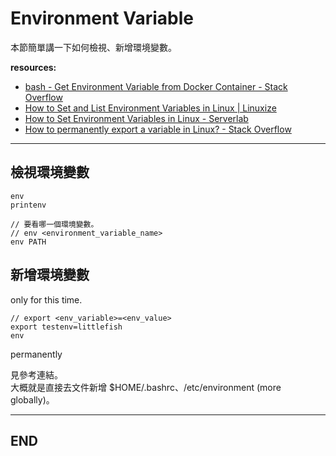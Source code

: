 # Environment Variable

本節簡單講一下如何檢視、新增環境變數。

**resources:**

- [bash - Get Environment Variable from Docker Container - Stack Overflow](https://stackoverflow.com/questions/34051747/get-environment-variable-from-docker-container/34052766)
- [How to Set and List Environment Variables in Linux | Linuxize](https://linuxize.com/post/how-to-set-and-list-environment-variables-in-linux/)
- [How to Set Environment Variables in Linux - Serverlab](https://www.serverlab.ca/tutorials/linux/administration-linux/how-to-set-environment-variables-in-linux/)
- [How to permanently export a variable in Linux? - Stack Overflow](https://stackoverflow.com/questions/13046624/how-to-permanently-export-a-variable-in-linux)

---

## 檢視環境變數

```{bash}
env
printenv

// 要看哪一個環境變數。
// env <environment_variable_name>
env PATH
```

## 新增環境變數

only for this time.

```{bash}
// export <env_variable>=<env_value>
export testenv=littlefish
env
```

permanently

見參考連結。  
大概就是直接去文件新增 $HOME/.bashrc、/etc/environment (more globally)。

---

## END
